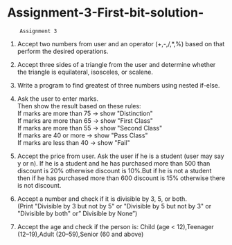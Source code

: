 # Assignment-3-First-bit-solution-<br>

        Assignment 3

1. Accept two numbers from user and an operator (+,-,/,*,%) based on that perform the
desired operations.<br>

2. Accept three sides of a triangle from the user and determine whether the triangle is
equilateral, isosceles, or scalene.<br>

3. Write a program to find greatest of three numbers using nested if-else.<br>

4. Ask the user to enter marks.<br>
Then show the result based on these rules:<br>
If marks are more than 75 → show "Distinction"<br>
If marks are more than 65 → show "First Class"<br>
If marks are more than 55 → show "Second Class"<br>
If marks are 40 or more → show "Pass Class"<br>
If marks are less than 40 → show "Fail"<br>

5. Accept the price from user. Ask the user if he is a student (user may say y or n). If he
is a student and he has purchased more than 500 than discount is 20% otherwise
discount is 10%.But if he is not a student then if he has purchased more than 600
discount is 15% otherwise there is not discount.<br>

6. Accept a number and check if it is divisible by 3, 5, or both.<br>
(Print "Divisible by 3 but not by 5" or "Divisible by 5 but not by 3" or "Divisible by
both" or” Divisible by None”)<br>

7. Accept the age and check if the person is:
Child (age < 12),Teenager (12–19),Adult (20–59),Senior (60 and above)<br>
